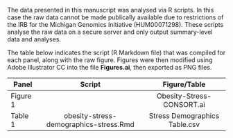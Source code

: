 The data presented in this manuscript was analysed via R scripts.  In this case the raw data cannot be made publically available due to restrictions of the IRB for the Michigan Genomics Initiative (HUM00071298).  These scripts analyse the raw data on a secure server and only output summary-level data and analyses.

The table below indicates the script (R Markdown file) that was compiled for each panel, along with the raw figure.
Figures were then modified using Adobe Illustrator CC  into the file **Figures.ai**, then exported as PNG files.

| Panel | Script | Figure/Table |
|-------|:---------------------------------:|:-----------------------------------------------------------------------------------:|
| Figure 1| | Obesity-Stress-CONSORT.ai |
| Table 1| obesity-stress-demographics-stress.Rmd | Stress Demographics Table.csv |